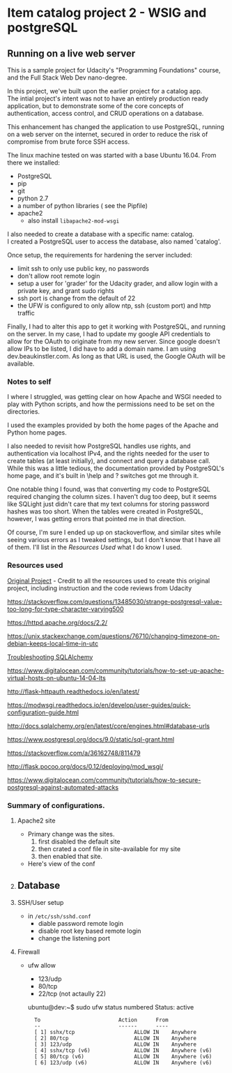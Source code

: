 # Item catalog project 2 - WSIG and postgreSQL


## Running on a live web server


This is a sample project for Udacity's "Programming Foundations" course, and the Full Stack Web Dev nano-degree.

In this project, we've built upon the earlier project for a catalog app.  
The intial project's intent was not to have an entirely production ready application, but to demonstrate some of the core concepts 
of authentication, access control, and CRUD operations on a database.

This enhancement has changed the application to use PostgreSQL, running on a web server on the internet, secured in order
to reduce the risk of compromise from brute force SSH access. 

The linux machine tested on was started with a base Ubuntu 16.04.  From there we installed:
- PostgreSQL
- pip
- git
- python 2.7
- a number of python libraries ( see the Pipfile)
- apache2
	- also install `libapache2-mod-wsgi`

I also needed to create a database with a specific name: catalog.  
I created a PostgreSQL user to access the database, also named 'catalog'.

Once setup, the requirements for hardening the server included:
- limit ssh to only use public key, no passwords
- don't allow root remote login
- setup a user for 'grader' for the Udacity grader, and allow login with a private key, and grant sudo rights
- ssh port is change from the default of 22
- the UFW is configured to only allow ntp, ssh (custom port) and http traffic

Finally, I had to alter this app to get it working with PostgreSQL, and running on the server.
In my case, I had to update my google API credentials to allow for the OAuth to originate from my new server.
Since google doesn't allow IPs to be listed, I did have to add a domain name.  I am using dev.beaukinstler.com. 
As long as that URL is used, the Google OAuth will be available.  

### Notes to self
I where I struggled, was getting clear on how Apache and WSGI needed to play with Python scripts, and how the 
permissions need to be set on the directories.  

I used the examples provided by both the home pages of the Apache and Python home pages.

I also needed to revisit how PostgreSQL handles use rights, and authentication via localhost IPv4, and the 
rights needed for the user to create tables (at least initially), and connect and query a database call.
While this was a little tedious, the documentation provided by PostgreSQL's home page, and it's built in 
\help and \? switches got me through it.

One notable thing I found, was that converting my code to PostgreSQL required changing the column sizes.  I haven't dug too
deep, but it seems like SQLight just didn't care that my text columns for storing password hashes was too short.
When the tables were created in PostgreSQL, however, I was getting errors that pointed me in that direction.

Of course, I'm sure I ended up up on stackoverflow, and similar sites while seeing various errors as I tweaked settings,
but I don't know that I have all of them. I'll list in the _Resources Used_ what I do know I used.

### Resources used
[Original Project](https://github.com/beaukinstler/fswd-item-catalog)
	- Credit to all the resources used to create this original project, including instruction and the code reviews from Udacity

https://stackoverflow.com/questions/13485030/strange-postgresql-value-too-long-for-type-character-varying500

https://httpd.apache.org/docs/2.2/

https://unix.stackexchange.com/questions/76710/changing-timezone-on-debian-keeps-local-time-in-utc

[Troubleshooting SQLAlchemy](http://docs.sqlalchemy.org/en/latest/faq/sessions.html#this-session-s-transaction-has-been-rolled-back-due-to-a-previous-exception-during-flush-or-similar)

https://www.digitalocean.com/community/tutorials/how-to-set-up-apache-virtual-hosts-on-ubuntu-14-04-lts


http://flask-httpauth.readthedocs.io/en/latest/

https://modwsgi.readthedocs.io/en/develop/user-guides/quick-configuration-guide.html

http://docs.sqlalchemy.org/en/latest/core/engines.html#database-urls

https://www.postgresql.org/docs/9.0/static/sql-grant.html

https://stackoverflow.com/a/36162748/811479

http://flask.pocoo.org/docs/0.12/deploying/mod_wsgi/

https://www.digitalocean.com/community/tutorials/how-to-secure-postgresql-against-automated-attacks






### Summary of configurations.

1. Apache2 site
	- Primary change was the sites.
		1. first disabled the default site
		2. then crated a conf file in site-available for my site
		3. then enabled that site.
	- Here's view of the conf  

2. Database 
	- 

3. SSH/User setup
	- in `/etc/ssh/sshd.conf`
		- diable password remote login
		- disable root key based remote login
		- change the listening port

4. Firewall
	- ufw allow
		- 123/udp
		- 80/tcp
		- 22/tcp (not actaully 22)

		ubuntu@dev:~$ sudo ufw status numbered
		Status: active

			To                         Action      From
			--                         ------      ----
			[ 1] sshx/tcp                   ALLOW IN    Anywhere                  
			[ 2] 80/tcp                     ALLOW IN    Anywhere                  
			[ 3] 123/udp                    ALLOW IN    Anywhere                  
			[ 4] sshx/tcp (v6)              ALLOW IN    Anywhere (v6)             
			[ 5] 80/tcp (v6)                ALLOW IN    Anywhere (v6)             
			[ 6] 123/udp (v6)               ALLOW IN    Anywhere (v6)


